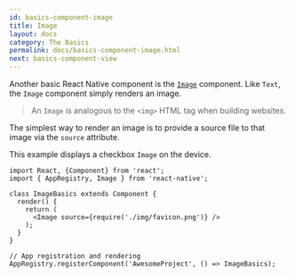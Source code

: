```yaml
---
id: basics-component-image
title: Image
layout: docs
category: The Basics
permalink: docs/basics-component-image.html
next: basics-component-view
---
```


Another basic React Native component is the [`Image`](/react-native/docs/image.html#content) component. Like `Text`, the `Image` component simply renders an image.

> An `Image` is analogous to the `<img>` HTML tag when building websites.

The simplest way to render an image is to provide a source file to that image via the `source` attribute.

This example displays a checkbox `Image` on the device.

```ReactNativeWebPlayer
import React, {Component} from 'react';
import { AppRegistry, Image } from 'react-native';

class ImageBasics extends Component {
  render() {
    return (
      <Image source={require('./img/favicon.png')} />
    );
  }
}

// App registration and rendering
AppRegistry.registerComponent('AwesomeProject', () => ImageBasics);
```
